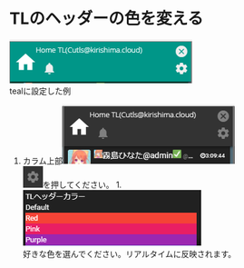 # TLのヘッダーの色を変える

![timeline10](https://raw.githubusercontent.com/cutls/TheDeskDocs/master/media/timeline10.png)  
tealに設定した例  
1. カラム上部![timeline4](https://raw.githubusercontent.com/cutls/TheDeskDocs/master/media/timeline4.png)  
![timeline8](https://raw.githubusercontent.com/cutls/TheDeskDocs/master/media/timeline8.png)を押してください。 1. ![timeline9](https://raw.githubusercontent.com/cutls/TheDeskDocs/master/media/timeline9.png)  
好きな色を選んでください。リアルタイムに反映されます。

